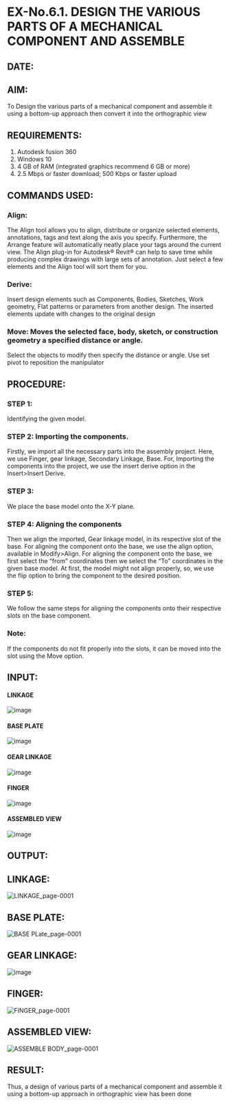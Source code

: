 # EX-No.6.1. DESIGN THE VARIOUS PARTS OF A MECHANICAL COMPONENT AND ASSEMBLE

## DATE:

## AIM: 
To Design the various parts of a mechanical component and assemble it using a bottom-up approach then convert it into the orthographic view

## REQUIREMENTS: 
1. Autodesk fusion 360
2. Windows 10
3. 4 GB of RAM (integrated graphics recommend 6 GB or more)
4. 2.5 Mbps or faster download; 500 Kbps or faster upload 

## COMMANDS USED:
### Align: 
The Align tool allows you to align, distribute or organize selected elements, annotations, tags and text along the axis you specify. Furthermore, the Arrange feature will automatically neatly place your tags around the current view.
The Align plug-in for Autodesk® Revit® can help to save time while producing complex drawings with large sets of annotation.
Just select a few elements and the Align tool will sort them for you.

### Derive:
Insert design elements such as Components, Bodies, Sketches, Work geometry, Flat patterns or parameters from another design.
The inserted elements update with changes to the original design

### Move: Moves the selected face, body, sketch, or construction geometry a specified distance or angle.
Select the objects to modify then specify the distance or angle. Use set pivot to reposition the manipulator

## PROCEDURE:
### STEP 1: 
 Identifying the given model.

### STEP 2: Importing the components.
Firstly, we import all the necessary parts into the assembly project. Here, we use Finger, gear linkage, Secondary Linkage, Base. For, Importing the components into the project, we use the insert derive option in the Insert>Insert Derive.

### STEP 3: 
We place the base model onto the X-Y plane.

### STEP 4: Aligning the components
Then we align the imported, Gear linkage model, in its respective slot of the base.
For aligning the component onto the base, we use the align option, available in Modify>Align.
For aligning the component onto the base, we first select the “from” coordinates then we select the “To” coordinates in the given base model. At first, the model might not align properly, so, we use the flip option to bring the component to the desired position.

### STEP 5: 
We follow the same steps for aligning the components onto their respective      slots on the base component.

### Note: 
If the components do not fit properly into the slots, it can be moved into the slot using the Move option.

## INPUT: 

#### LINKAGE
![image](https://user-images.githubusercontent.com/113594316/199413513-8fa5b9db-0546-49d0-ad4c-230b22984d3c.png)

#### BASE PLATE  
![image](https://user-images.githubusercontent.com/113594316/199413545-3b2fd515-6e27-4d28-9da3-c9ce20cb2a42.png)

#### GEAR LINKAGE
![image](https://user-images.githubusercontent.com/113594316/199413566-05708531-fc78-44c9-ab98-4f8a9066d318.png)

#### FINGER
![image](https://user-images.githubusercontent.com/113594316/199413594-5de9578e-5800-4e69-8c76-6a5749e31805.png)

#### ASSEMBLED VIEW
![image](https://user-images.githubusercontent.com/113594316/199413636-df0a61ce-964f-490d-9a16-e5986ebbf403.png)

## OUTPUT:
## LINKAGE:
![LINKAGE_page-0001](https://github.com/AshwinAkash24/EX-No.6.1.-DESIGN-THE-VARIOUS-PARTS-OF-A-MECHANICAL-COMPONENT-AND-ASSEMBLE/assets/144979248/b10b4e99-611c-4c1c-b3ce-eaf8417d9619)
## BASE PLATE:
![BASE PLate_page-0001](https://github.com/AshwinAkash24/EX-No.6.1.-DESIGN-THE-VARIOUS-PARTS-OF-A-MECHANICAL-COMPONENT-AND-ASSEMBLE/assets/144979248/a791ce49-004f-40be-8af4-318840d71c36)
## GEAR LINKAGE:
![image](https://github.com/AshwinAkash24/EX-No.6.1.-DESIGN-THE-VARIOUS-PARTS-OF-A-MECHANICAL-COMPONENT-AND-ASSEMBLE/assets/144979248/54fd5670-61ac-41e4-8e42-e461399310b2)
## FINGER:
![FINGER_page-0001](https://github.com/AshwinAkash24/EX-No.6.1.-DESIGN-THE-VARIOUS-PARTS-OF-A-MECHANICAL-COMPONENT-AND-ASSEMBLE/assets/144979248/d401d51b-95af-47a7-865d-99eee3398ef5)
## ASSEMBLED VIEW:
![ASSEMBLE BODY_page-0001](https://github.com/AshwinAkash24/EX-No.6.1.-DESIGN-THE-VARIOUS-PARTS-OF-A-MECHANICAL-COMPONENT-AND-ASSEMBLE/assets/144979248/5f11b841-2012-4f37-8689-5801d9c60dfc)

## RESULT:
Thus, a design of various parts of a mechanical component and assemble it using a bottom-up approach in orthographic view has been done

